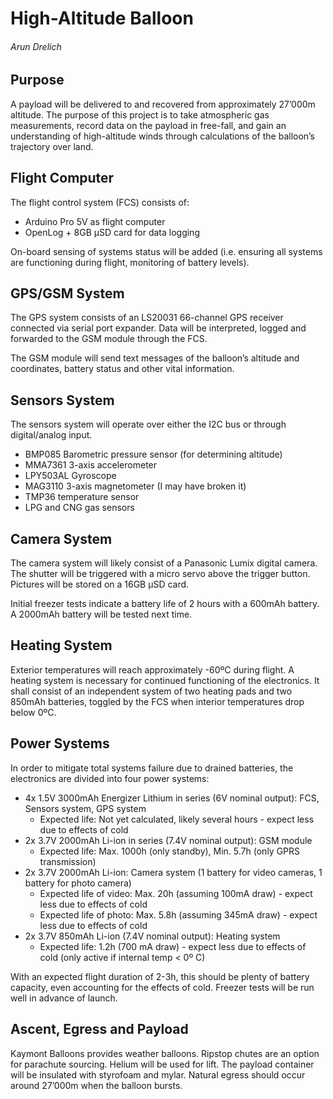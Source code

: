 High-Altitude Balloon
===
###### Arun Drelich

## Purpose

A payload will be delivered to and recovered from approximately 27’000m altitude. The purpose of this project is to take atmospheric gas measurements, record data on the payload in free-fall, and gain an understanding of high-altitude winds through calculations of the balloon’s trajectory over land.

## Flight Computer

The flight control system (FCS) consists of:

* Arduino Pro 5V as flight computer
* OpenLog + 8GB µSD card for data logging

On-board sensing of systems status will be added (i.e. ensuring all systems are functioning during flight, monitoring of battery levels).

## GPS/GSM System

The GPS system consists of an LS20031 66-channel GPS receiver connected via serial port expander. Data will be interpreted, logged and forwarded to the GSM module through the FCS.

The GSM module will send text messages of the balloon’s altitude and coordinates, battery status and other vital information.

## Sensors System

The sensors system will operate over either the I2C bus or through digital/analog input.

* BMP085 Barometric pressure sensor (for determining altitude)
* MMA7361 3-axis accelerometer
* LPY503AL Gyroscope
* MAG3110 3-axis magnetometer (I may have broken it)
* TMP36 temperature sensor
* LPG and CNG gas sensors

## Camera System

The camera system will likely consist of a Panasonic Lumix digital camera. The shutter will be triggered with a micro servo above the trigger button. Pictures will be stored on a 16GB µSD card.

Initial freezer tests indicate a battery life of 2 hours with a 600mAh battery. A 2000mAh battery will be tested next time.

## Heating System

Exterior temperatures will reach approximately -60ºC during flight. A heating system is necessary for continued functioning of the electronics. It shall consist of an independent system of two heating pads and two 850mAh batteries, toggled by the FCS when interior temperatures drop below 0ºC.

## Power Systems

In order to mitigate total systems failure due to drained batteries, the electronics are divided into four power systems:

* 4x 1.5V 3000mAh Energizer Lithium in series (6V nominal output): FCS, Sensors system, GPS system
  * Expected life: Not yet calculated, likely several hours - expect less due to effects of cold
* 2x 3.7V 2000mAh Li-ion in series (7.4V nominal output): GSM module
  * Expected life: Max. 1000h (only standby), Min. 5.7h (only GPRS transmission)
* 2x 3.7V 2000mAh Li-ion: Camera system (1 battery for video cameras, 1 battery for photo camera)
  * Expected life of video: Max. 20h (assuming 100mA draw) - expect less due to effects of cold
  * Expected life of photo: Max. 5.8h (assuming 345mA draw) - expect less due to effects of cold
* 2x 3.7V 850mAh Li-ion (7.4V nominal output): Heating system
  * Expected life: 1.2h (700 mA draw) - expect less due to effects of cold (only active if internal temp < 0º C)

With an expected flight duration of 2-3h, this should be plenty of battery capacity, even accounting for the effects of cold. Freezer tests will be run well in advance of launch.

## Ascent, Egress and Payload

Kaymont Balloons provides weather balloons. Ripstop chutes are an option for parachute sourcing. Helium will be used for lift. The payload container will be insulated with styrofoam and mylar.
Natural egress should occur around 27’000m when the balloon bursts.
